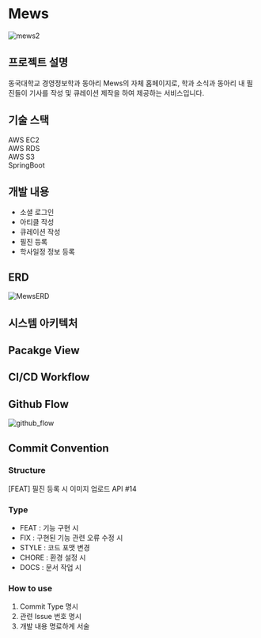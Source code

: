 # Mews
![mews2](https://user-images.githubusercontent.com/76556999/224526483-49968707-ea9f-4680-b45f-229eae680df5.png)

## 프로젝트 설명
동국대학교 경영정보학과 동아리 Mews의 자체 홈페이지로, 학과 소식과 동아리 내 필진들이 기사를 작성 및 큐레이션 제작을 하여 제공하는 서비스입니다.

## 기술 스택
AWS EC2  
AWS RDS  
AWS S3  
SpringBoot


## 개발 내용
- 소셜 로그인
- 아티클 작성
- 큐레이션 작성
- 필진 등록
- 학사일정 정보 등록

## ERD
![MewsERD](https://user-images.githubusercontent.com/76556999/224526366-9c1a94bc-1a3b-415b-aae5-d97378d437f4.png)


## 시스템 아키텍처
  

## Pacakge View
  


## CI/CD Workflow
  


## Github Flow
![github_flow](https://user-images.githubusercontent.com/76556999/224526506-f2e6770e-7197-46ac-b482-433148e8b49c.png)

  

## Commit Convention
### Structure
[FEAT] 필진 등록 시 이미지 업로드 API #14

### Type
- FEAT : 기능 구현 시
- FIX : 구현된 기능 관련 오류 수정 시
- STYLE : 코드 포맷 변경
- CHORE : 환경 설정 시
- DOCS : 문서 작업 시


### How to use
1. Commit Type 명시
2. 관련 Issue 번호 명시
3. 개발 내용 명료하게 서술
